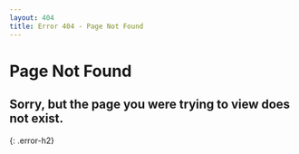 ```yaml
---
layout: 404
title: Error 404 - Page Not Found
---
```

# Page Not Found

## Sorry, but the page you were trying to view does not exist.
{: .error-h2}
